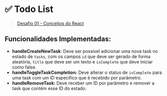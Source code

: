 # ✅  Todo List
> [Desafio 01 - Conceitos do React](https://www.notion.so/Desafio-01-Conceitos-do-React-51e4099a6e2f4d4bae94f9fe75bb769d)

## Funcionalidades Implementadas:

- **handleCreateNewTask**: Deve ser possível adicionar uma nova task no estado de `tasks`, com os campos `id` que deve ser gerado de forma aleatória, `title` que deve ser um texto e `isComplete` que deve iniciar como false.
- **handleToggleTaskCompletion:** Deve alterar o status de `isComplete` para uma task com um ID específico que é recebido por parâmetro.
- **handleRemoveTask:** Deve receber um ID por parâmetro e remover a task que contém esse ID do estado.
